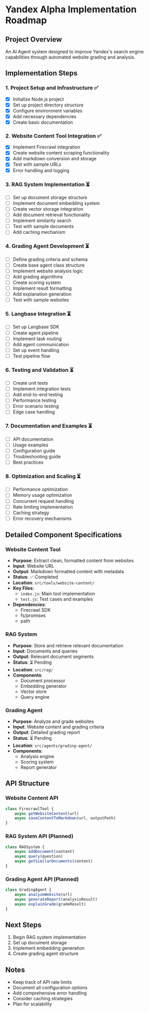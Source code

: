 # Yandex Alpha Implementation Roadmap

## Project Overview
An AI Agent system designed to improve Yandex's search engine capabilities through automated website grading and analysis.

## Implementation Steps

### 1. Project Setup and Infrastructure ✅
- [x] Initialize Node.js project
- [x] Set up project directory structure
- [x] Configure environment variables
- [x] Add necessary dependencies
- [x] Create basic documentation

### 2. Website Content Tool Integration ✅
- [x] Implement Firecrawl integration
- [x] Create website content scraping functionality
- [x] Add markdown conversion and storage
- [x] Test with sample URLs
- [x] Error handling and logging

### 3. RAG System Implementation ⏳
- [ ] Set up document storage structure
- [ ] Implement document embedding system
- [ ] Create vector storage integration
- [ ] Add document retrieval functionality
- [ ] Implement similarity search
- [ ] Test with sample documents
- [ ] Add caching mechanism

### 4. Grading Agent Development ⏳
- [ ] Define grading criteria and schema
- [ ] Create base agent class structure
- [ ] Implement website analysis logic
- [ ] Add grading algorithms
- [ ] Create scoring system
- [ ] Implement result formatting
- [ ] Add explanation generation
- [ ] Test with sample websites

### 5. Langbase Integration ⏳
- [ ] Set up Langbase SDK
- [ ] Create agent pipeline
- [ ] Implement task routing
- [ ] Add agent communication
- [ ] Set up event handling
- [ ] Test pipeline flow

### 6. Testing and Validation ⏳
- [ ] Create unit tests
- [ ] Implement integration tests
- [ ] Add end-to-end testing
- [ ] Performance testing
- [ ] Error scenario testing
- [ ] Edge case handling

### 7. Documentation and Examples ⏳
- [ ] API documentation
- [ ] Usage examples
- [ ] Configuration guide
- [ ] Troubleshooting guide
- [ ] Best practices

### 8. Optimization and Scaling ⏳
- [ ] Performance optimization
- [ ] Memory usage optimization
- [ ] Concurrent request handling
- [ ] Rate limiting implementation
- [ ] Caching strategy
- [ ] Error recovery mechanisms

## Detailed Component Specifications

### Website Content Tool
- **Purpose**: Extract clean, formatted content from websites
- **Input**: Website URL
- **Output**: Markdown formatted content with metadata
- **Status**: ✅ Completed
- **Location**: `src/tools/website-content/`
- **Key Files**:
  - `index.js`: Main tool implementation
  - `test.js`: Test cases and examples
- **Dependencies**:
  - Firecrawl SDK
  - fs/promises
  - path

### RAG System
- **Purpose**: Store and retrieve relevant documentation
- **Input**: Documents and queries
- **Output**: Relevant document segments
- **Status**: ⏳ Pending
- **Location**: `src/rag/`
- **Components**:
  - Document processor
  - Embedding generator
  - Vector store
  - Query engine

### Grading Agent
- **Purpose**: Analyze and grade websites
- **Input**: Website content and grading criteria
- **Output**: Detailed grading report
- **Status**: ⏳ Pending
- **Location**: `src/agents/grading-agent/`
- **Components**:
  - Analysis engine
  - Scoring system
  - Report generator

## API Structure

### Website Content API
```javascript
class FirecrawlTool {
    async getWebsiteContent(url)
    async saveContentToMarkdown(url, outputPath)
}
```

### RAG System API (Planned)
```javascript
class RAGSystem {
    async addDocument(content)
    async query(question)
    async getSimilarDocuments(content)
}
```

### Grading Agent API (Planned)
```javascript
class GradingAgent {
    async analyzeWebsite(url)
    async generateReport(analysisResult)
    async explainGrade(gradeResult)
}
```

## Next Steps
1. Begin RAG system implementation
2. Set up document storage
3. Implement embedding generation
4. Create grading agent structure

## Notes
- Keep track of API rate limits
- Document all configuration options
- Add comprehensive error handling
- Consider caching strategies
- Plan for scalability 
